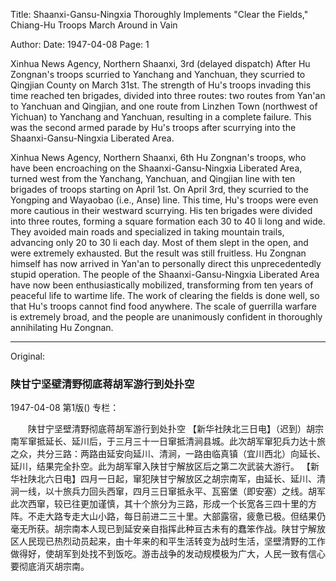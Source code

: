 Title: Shaanxi-Gansu-Ningxia Thoroughly Implements "Clear the Fields," Chiang-Hu Troops March Around in Vain

Author:
Date: 1947-04-08
Page: 1

Xinhua News Agency, Northern Shaanxi, 3rd (delayed dispatch) After Hu Zongnan's troops scurried to Yanchang and Yanchuan, they scurried to Qingjian County on March 31st. The strength of Hu's troops invading this time reached ten brigades, divided into three routes: two routes from Yan'an to Yanchuan and Qingjian, and one route from Linzhen Town (northwest of Yichuan) to Yanchang and Yanchuan, resulting in a complete failure. This was the second armed parade by Hu's troops after scurrying into the Shaanxi-Gansu-Ningxia Liberated Area.

Xinhua News Agency, Northern Shaanxi, 6th Hu Zongnan's troops, who have been encroaching on the Shaanxi-Gansu-Ningxia Liberated Area, turned west from the Yanchang, Yanchuan, and Qingjian line with ten brigades of troops starting on April 1st. On April 3rd, they scurried to the Yongping and Wayaobao (i.e., Anse) line. This time, Hu's troops were even more cautious in their westward scurrying. His ten brigades were divided into three routes, forming a square formation each 30 to 40 li long and wide. They avoided main roads and specialized in taking mountain trails, advancing only 20 to 30 li each day. Most of them slept in the open, and were extremely exhausted. But the result was still fruitless. Hu Zongnan himself has now arrived in Yan'an to personally direct this unprecedentedly stupid operation. The people of the Shaanxi-Gansu-Ningxia Liberated Area have now been enthusiastically mobilized, transforming from ten years of peaceful life to wartime life. The work of clearing the fields is done well, so that Hu's troops cannot find food anywhere. The scale of guerrilla warfare is extremely broad, and the people are unanimously confident in thoroughly annihilating Hu Zongnan.



<hr /> 

Original: 


### 陕甘宁坚壁清野彻底蒋胡军游行到处扑空

1947-04-08
第1版()
专栏：

　　陕甘宁坚壁清野彻底蒋胡军游行到处扑空
    【新华社陕北三日电】（迟到）胡宗南军窜抵延长、延川后，于三月三十一日窜抵清涧县城。此次胡军窜犯兵力达十旅之众，共分三路：两路由延安向延川、清涧，一路由临真镇（宜川西北）向延长、延川，结果完全扑空。此为胡军窜入陕甘宁解放区后之第二次武装大游行。
    【新华社陕北六日电】四月一日起，窜犯陕甘宁解放区之胡宗南军，由延长、延川、清涧一线，以十旅兵力回头西窜，四月三日窜抵永平、瓦窑堡（即安塞）之线。胡军此次西窜，较已往更加谨慎，其十个旅分为三路，形成一个长宽各三四十里的方阵。不走大路专走大山小路，每日前进二三十里。大部露宿，疲惫已极。但结果仍毫无所获。胡宗南本人现已到延安亲自指挥此种亘古未有的蠢笨作战。陕甘宁解放区人民现已热烈动员起来，由十年来的和平生活转变为战时生活，坚壁清野的工作做得好，使胡军到处找不到饭吃。游击战争的发动规模极为广大，人民一致有信心要彻底消灭胡宗南。
